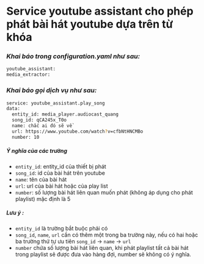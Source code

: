 # Service youtube assistant cho phép phát bài hát youtube dựa trên từ khóa

### _Khai báo trong configuration.yaml như sau:_

```sh
youtube_assistant:
media_extractor:
```   
### _Khai báo gọi dịch vụ như sau:_

```sh
service: youtube_assistant.play_song
data:
  entity_id: media_player.audiocast_quang
  song_id: qCA245x_T0o
  name: chắc ai đó sẽ về
  url: https://www.youtube.com/watch?v=cfbNtHNCMBo
  number: 10
```      
##### _Ý nghĩa của các trường_
- ```entity_id```: entity_id của thiết bị phát
- ```song_id```: id của bài hát trên youtube
- ```name```: tên của bài hát 
- ```url```: url của bài hát hoặc của play list
- ```number```: số lượng bài hát liên quan muốn phát (không áp dụng cho phát playlist) mặc định là 5
##### _Lưu ý :_
- ```entity_id``` là trường bắt buộc phải có
- ```song_id```, ```name```, ```url``` cần có thêm một trong ba trường này, nếu có hai hoặc ba trường thứ tự ưu tiên ```song_id``` -> ```name``` -> ```url```
- ```number``` chứa số lượng bài hát liên quan, khi phát playlist tất cả bài hát trong playlist sẽ được đưa vào hàng đợi, number sẽ không có ý nghĩa.